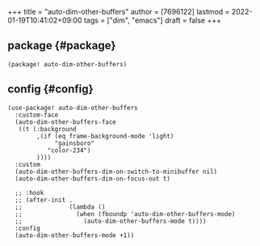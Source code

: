 +++
title = "auto-dim-other-buffers"
author = [7696122]
lastmod = 2022-01-19T10:41:02+09:00
tags = ["dim", "emacs"]
draft = false
+++

## package {#package}

```elisp
(package! auto-dim-other-buffers)
```


## config {#config}

```elisp
(use-package! auto-dim-other-buffers
  :custom-face
  (auto-dim-other-buffers-face
   ((t (:background
        ,(if (eq frame-background-mode 'light)
             "gainsboro"
           "color-234")
        ))))
  :custom
  (auto-dim-other-buffers-dim-on-switch-to-minibuffer nil)
  (auto-dim-other-buffers-dim-on-focus-out t)

  ;; :hook
  ;; (after-init .
  ;;             (lambda ()
  ;;               (when (fboundp 'auto-dim-other-buffers-mode)
  ;;                 (auto-dim-other-buffers-mode t))))
  :config
  (auto-dim-other-buffers-mode +1))
```
